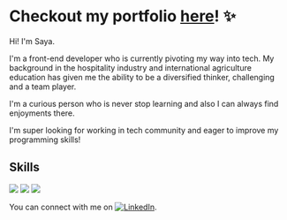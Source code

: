 # Checkout my portfolio [here](https://sayafolio.web.app/)! ✨

Hi! I'm Saya.

I'm a front-end developer who is currently pivoting my way into tech. My background in the hospitality industry and international agriculture education has given me the ability to be a diversified thinker, challenging and a team player. 

I'm a curious person who is never stop learning and also I can always find enjoyments there. 

I'm super looking for working in tech community and eager to improve my programming skills!


## Skills

![](https://img.shields.io/badge/<Lang>-<TypeScript>-critical??style=for-the-badge&logo=typescript)
![](https://img.shields.io/badge/<Lang>-<JavaScript>-informational??style=for-the-badge&logo=javascript)
![](https://img.shields.io/badge/<Libr>-<React>-informational?style=for-the-badge&logo=react)

<!-- Actual text -->

You can connect with me on [![LinkedIn][1.1]][1].

<!-- Icons -->

[1.1]: https://raw.githubusercontent.com/MartinHeinz/MartinHeinz/master/linkedin-3-16.png (LinkedIn icon without padding)

<!-- Links to your social media accounts -->

[1]: https://www.linkedin.com/in/saya
